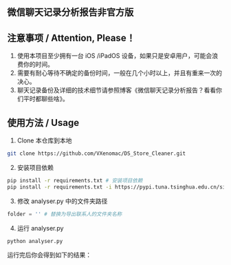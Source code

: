 ## 微信聊天记录分析报告非官方版

## 注意事项 / Attention, Please！

1. 使用本项目至少拥有一台 iOS /iPadOS 设备，如果只是安卓用户，可能会浪费你的时间。
2. 需要有耐心等待不确定的备份时间，一般在几个小时以上，并且有重来一次的决心。
3. 聊天记录备份及详细的技术细节请参照博客《微信聊天记录分析报告？看看你们平时都聊些啥》。

## 使用方法 / Usage

1. Clone 本仓库到本地

```bash
git clone https://github.com/VXenomac/DS_Store_Cleaner.git
```

2. 安装项目依赖

```bash
pip install -r requirements.txt # 安装项目依赖
pip install -r requirements.txt -i https://pypi.tuna.tsinghua.edu.cn/simple # 如果安装比较慢可以使用清华源安装
```

3. 修改 analyser.py 中的文件夹路径

```python
folder = '' # 替换为导出联系人的文件夹名称
```

4. 运行 analyser.py

```bash
python analyser.py
```

运行完后你会得到如下的结果：

![]()

